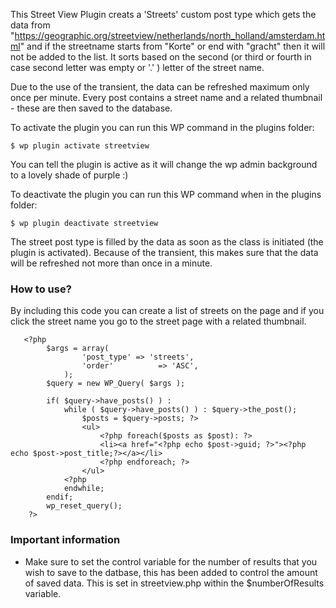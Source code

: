 
This Street View Plugin creats a 'Streets' custom post type which gets the data from "https://geographic.org/streetview/netherlands/north_holland/amsterdam.html" and if the streetname starts from "Korte" or end with "gracht" then it will not be added to the list. 
It sorts based on the second (or third or fourth in case second letter was empty or '.' ) letter of the street name.

Due to the use of the transient, the data can be refreshed maximum only once per minute. 
Every post contains a street name and a related thumbnail - these are then saved to the database.

To activate the plugin you can run this WP command in the plugins folder:


`$ wp plugin activate streetview`

You can tell the plugin is active as it will change the wp admin background to a lovely shade of purple :)

To deactivate the plugin you can run this WP command when in the plugins folder:


`$ wp plugin deactivate streetview`

The street post type is filled by the data as soon as the class is initiated (the plugin is activated).
Because of the transient, this makes sure that the data will be refreshed not more than once in a minute.  


### How to use? ###
By including this code you can create a list of streets on the page and if you click the street name you go to the street page with a related thumbnail.
  
``` 
   <?php
        $args = array(
                'post_type' => 'streets',
                'order'          => 'ASC',
            );
        $query = new WP_Query( $args );

        if( $query->have_posts() ) :
            while ( $query->have_posts() ) : $query->the_post(); 
                $posts = $query->posts; ?>
                <ul>
                    <?php foreach($posts as $post): ?>
                    <li><a href="<?php echo $post->guid; ?>"><?php echo $post->post_title;?></a></li>
                    <?php endforeach; ?>
                </ul>  
            <?php
            endwhile;
        endif;
        wp_reset_query();
    ?> 
```


### Important information ###
- Make sure to set the control variable for the number of results that you wish to save to the datbase, this has been added to control the amount of saved data. This is set in streetview.php within the $numberOfResults variable.


